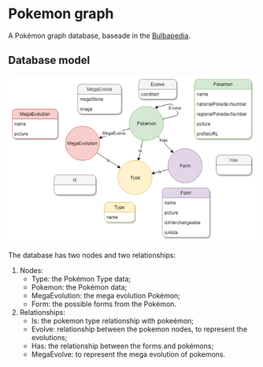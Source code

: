 # Pokemon graph
A Pokémon graph database, baseade in the [Bulbapedia](https://bulbapedia.bulbagarden.net).

## Database model
![Diagem](diagram.png)

The database has two nodes and two relationships:
1. Nodes:
    - Type: the Pokémon Type data;
    - Pokemon: the Pokémon data;
    - MegaEvolution: the mega evolution Pokémon; 
    - Form: the possible forms from the Pokémon.
2. Relationships:
    - Is: the pokemon type relationship with pokeémon;
    - Evolve: relationship between the pokemon nodes, to represent the evolutions;
    - Has: the relationship between the forms and pokémons;
    - MegaEvolve: to represent the mega evolution of pokemons.
